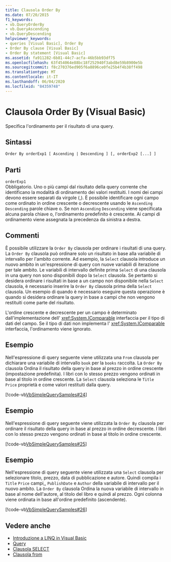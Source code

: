 ```yaml
---
title: Clausola Order By
ms.date: 07/20/2015
f1_keywords:
- vb.QueryOrderBy
- vb.QueryAscending
- vb.QueryDescending
helpviewer_keywords:
- queries [Visual Basic], Order By
- Order By clause [Visual Basic]
- Order By statement [Visual Basic]
ms.assetid: fa911282-6b81-44c7-acfa-46b5bb93df75
ms.openlocfilehash: 63f454064e88bc18f252940f3abd8e59b8900e5b
ms.sourcegitcommit: f8c270376ed905f6a8896ce0fe25b4f4b38ff498
ms.translationtype: MT
ms.contentlocale: it-IT
ms.lasthandoff: 06/04/2020
ms.locfileid: "84359748"
---
```

# <a name="order-by-clause-visual-basic"></a>Clausola Order By (Visual Basic)
Specifica l'ordinamento per il risultato di una query.  
  
## <a name="syntax"></a>Sintassi  
  
```vb  
Order By orderExp1 [ Ascending | Descending ] [, orderExp2 [...] ]  
```  
  
## <a name="parts"></a>Parti  
 `orderExp1`  
 Obbligatorio. Uno o più campi dal risultato della query corrente che identificano la modalità di ordinamento dei valori restituiti. I nomi dei campi devono essere separati da virgole (,). È possibile identificare ogni campo come ordinato in ordine crescente o decrescente usando le `Ascending` `Descending` parole chiave o. Se non `Ascending` `Descending` viene specificata alcuna parola chiave o, l'ordinamento predefinito è crescente. Ai campi di ordinamento viene assegnata la precedenza da sinistra a destra.  
  
## <a name="remarks"></a>Commenti  
 È possibile utilizzare la `Order By` clausola per ordinare i risultati di una query. La `Order By` clausola può ordinare solo un risultato in base alla variabile di intervallo per l'ambito corrente. Ad esempio, la `Select` clausola introduce un nuovo ambito in un'espressione di query con nuove variabili di iterazione per tale ambito. Le variabili di intervallo definite prima `Select` di una clausola in una query non sono disponibili dopo la `Select` clausola. Se pertanto si desidera ordinare i risultati in base a un campo non disponibile nella `Select` clausola, è necessario inserire la `Order By` clausola prima della `Select` clausola. Un esempio di quando è necessario eseguire questa operazione è quando si desidera ordinare la query in base a campi che non vengono restituiti come parte del risultato.  
  
 L'ordine crescente e decrescente per un campo è determinato dall'implementazione dell' <xref:System.IComparable> interfaccia per il tipo di dati del campo. Se il tipo di dati non implementa l' <xref:System.IComparable> interfaccia, l'ordinamento viene ignorato.  
  
## <a name="example"></a>Esempio  
 Nell'espressione di query seguente viene utilizzata una `From` clausola per dichiarare una variabile di intervallo `book` per la `books` raccolta. La `Order By` clausola Ordina il risultato della query in base al prezzo in ordine crescente (impostazione predefinita). I libri con lo stesso prezzo vengono ordinati in base al titolo in ordine crescente. La `Select` clausola seleziona le `Title` `Price` proprietà e come valori restituiti dalla query.  
  
 [!code-vb[VbSimpleQuerySamples#24](~/samples/snippets/visualbasic/VS_Snippets_VBCSharp/VbSimpleQuerySamples/VB/QuerySamples1.vb#24)]  
  
## <a name="example"></a>Esempio  
 Nell'espressione di query seguente viene utilizzata la `Order By` clausola per ordinare il risultato della query in base al prezzo in ordine decrescente. I libri con lo stesso prezzo vengono ordinati in base al titolo in ordine crescente.  
  
 [!code-vb[VbSimpleQuerySamples#25](~/samples/snippets/visualbasic/VS_Snippets_VBCSharp/VbSimpleQuerySamples/VB/QuerySamples1.vb#25)]  
  
## <a name="example"></a>Esempio  
 Nell'espressione di query seguente viene utilizzata una `Select` clausola per selezionare titolo, prezzo, data di pubblicazione e autore. Quindi compila i `Title` `Price` campi,, `PublishDate` e `Author` della variabile di intervallo per il nuovo ambito. La `Order By` clausola Ordina la nuova variabile di intervallo in base al nome dell'autore, al titolo del libro e quindi al prezzo. Ogni colonna viene ordinata in base all'ordine predefinito (ascendente).  
  
 [!code-vb[VbSimpleQuerySamples#26](~/samples/snippets/visualbasic/VS_Snippets_VBCSharp/VbSimpleQuerySamples/VB/QuerySamples1.vb#26)]  
  
## <a name="see-also"></a>Vedere anche

- [Introduzione a LINQ in Visual Basic](../../programming-guide/language-features/linq/introduction-to-linq.md)
- [Query](index.md)
- [Clausola SELECT](select-clause.md)
- [Clausola from](from-clause.md)
